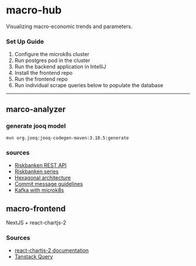 # macro-hub

Visualizing macro-economic trends and parameters.

### Set Up Guide

1. Configure the microk8s cluster
2. Run postgres pod in the cluster
3. Run the backend application in IntelliJ
4. Install the frontend repo
5. Run the frontend repo
6. Run individual scrape queries below to populate the database

---

## marco-analyzer

### generate jooq model

`mvn org.jooq:jooq-codegen-maven:3.18.5:generate`

### sources

- [Riskbanken REST API](https://www.riksbank.se/sv/statistik/sok-rantor--valutakurser/hamta-rantor-och-valutakurser-via-api/)
- [Riskbanken series](https://www.riksbank.se/sv/statistik/sok-rantor--valutakurser/oppet-api/serier-for-webbservices/)
- [Hexagonal architecture](https://medium.com/ssense-tech/hexagonal-architecture-there-are-always-two-sides-to-every-story-bc0780ed7d9c)
- [Commit message guidelines](https://gist.github.com/robertpainsi/b632364184e70900af4ab688decf6f53)
- [Kafka with microk8s](https://medium.com/@prasanta.mohanty/deploy-kafka-cluster-on-microk8s-in-15-mins-f3d5081991e8)

## macro-frontend

NextJS + react-chartjs-2

### Sources

- [react-chartjs-2 documentation](https://react-chartjs-2.js.org/components/line)
- [Tanstack Query](https://tanstack.com/query/latest)
